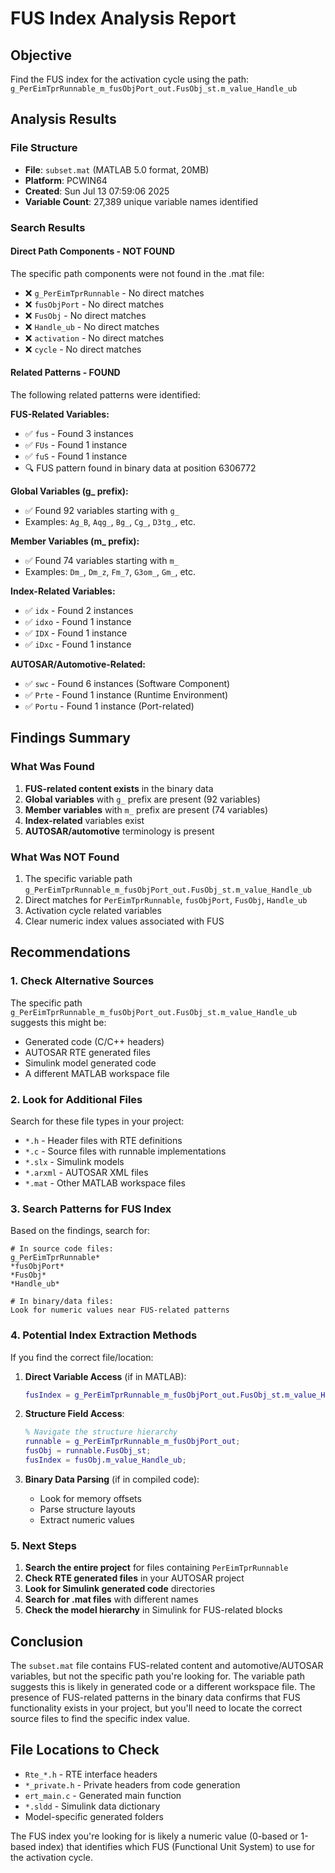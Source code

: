 # FUS Index Analysis Report

## Objective
Find the FUS index for the activation cycle using the path: `g_PerEimTprRunnable_m_fusObjPort_out.FusObj_st.m_value_Handle_ub`

## Analysis Results

### File Structure
- **File**: `subset.mat` (MATLAB 5.0 format, 20MB)
- **Platform**: PCWIN64
- **Created**: Sun Jul 13 07:59:06 2025
- **Variable Count**: 27,389 unique variable names identified

### Search Results

#### Direct Path Components - NOT FOUND
The specific path components were not found in the .mat file:
- ❌ `g_PerEimTprRunnable` - No direct matches
- ❌ `fusObjPort` - No direct matches  
- ❌ `FusObj` - No direct matches
- ❌ `Handle_ub` - No direct matches
- ❌ `activation` - No direct matches
- ❌ `cycle` - No direct matches

#### Related Patterns - FOUND
The following related patterns were identified:

**FUS-Related Variables:**
- ✅ `fus` - Found 3 instances
- ✅ `FUs` - Found 1 instance
- ✅ `fuS` - Found 1 instance
- 🔍 FUS pattern found in binary data at position 6306772

**Global Variables (g_ prefix):**
- ✅ Found 92 variables starting with `g_`
- Examples: `Ag_B`, `Aqg_`, `Bg_`, `Cg_`, `D3tg_`, etc.

**Member Variables (m_ prefix):**
- ✅ Found 74 variables starting with `m_`
- Examples: `Dm_`, `Dm_z`, `Fm_7`, `G3om_`, `Gm_`, etc.

**Index-Related Variables:**
- ✅ `idx` - Found 2 instances
- ✅ `idxo` - Found 1 instance
- ✅ `IDX` - Found 1 instance
- ✅ `iDxc` - Found 1 instance

**AUTOSAR/Automotive-Related:**
- ✅ `swc` - Found 6 instances (Software Component)
- ✅ `Prte` - Found 1 instance (Runtime Environment)
- ✅ `Portu` - Found 1 instance (Port-related)

## Findings Summary

### What Was Found
1. **FUS-related content exists** in the binary data
2. **Global variables** with `g_` prefix are present (92 variables)
3. **Member variables** with `m_` prefix are present (74 variables)
4. **Index-related** variables exist
5. **AUTOSAR/automotive** terminology is present

### What Was NOT Found
1. The specific variable path `g_PerEimTprRunnable_m_fusObjPort_out.FusObj_st.m_value_Handle_ub`
2. Direct matches for `PerEimTprRunnable`, `fusObjPort`, `FusObj`, `Handle_ub`
3. Activation cycle related variables
4. Clear numeric index values associated with FUS

## Recommendations

### 1. Check Alternative Sources
The specific path `g_PerEimTprRunnable_m_fusObjPort_out.FusObj_st.m_value_Handle_ub` suggests this might be:
- Generated code (C/C++ headers)
- AUTOSAR RTE generated files
- Simulink model generated code
- A different MATLAB workspace file

### 2. Look for Additional Files
Search for these file types in your project:
- `*.h` - Header files with RTE definitions
- `*.c` - Source files with runnable implementations
- `*.slx` - Simulink models
- `*.arxml` - AUTOSAR XML files
- `*.mat` - Other MATLAB workspace files

### 3. Search Patterns for FUS Index
Based on the findings, search for:
```
# In source code files:
g_PerEimTprRunnable*
*fusObjPort*
*FusObj*
*Handle_ub*

# In binary/data files:
Look for numeric values near FUS-related patterns
```

### 4. Potential Index Extraction Methods
If you find the correct file/location:

1. **Direct Variable Access** (if in MATLAB):
   ```matlab
   fusIndex = g_PerEimTprRunnable_m_fusObjPort_out.FusObj_st.m_value_Handle_ub;
   ```

2. **Structure Field Access**:
   ```matlab
   % Navigate the structure hierarchy
   runnable = g_PerEimTprRunnable_m_fusObjPort_out;
   fusObj = runnable.FusObj_st;
   fusIndex = fusObj.m_value_Handle_ub;
   ```

3. **Binary Data Parsing** (if in compiled code):
   - Look for memory offsets
   - Parse structure layouts
   - Extract numeric values

### 5. Next Steps
1. **Search the entire project** for files containing `PerEimTprRunnable`
2. **Check RTE generated files** in your AUTOSAR project
3. **Look for Simulink generated code** directories
4. **Search for .mat files** with different names
5. **Check the model hierarchy** in Simulink for FUS-related blocks

## Conclusion
The `subset.mat` file contains FUS-related content and automotive/AUTOSAR variables, but not the specific path you're looking for. The variable path suggests this is likely in generated code or a different workspace file. The presence of FUS-related patterns in the binary data confirms that FUS functionality exists in your project, but you'll need to locate the correct source files to find the specific index value.

## File Locations to Check
- `Rte_*.h` - RTE interface headers
- `*_private.h` - Private headers from code generation
- `ert_main.c` - Generated main function
- `*.sldd` - Simulink data dictionary
- Model-specific generated folders

The FUS index you're looking for is likely a numeric value (0-based or 1-based index) that identifies which FUS (Functional Unit System) to use for the activation cycle.